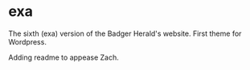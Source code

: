 exa
===

The sixth (exa) version of the Badger Herald's website. First theme for Wordpress.

Adding readme to appease Zach.
